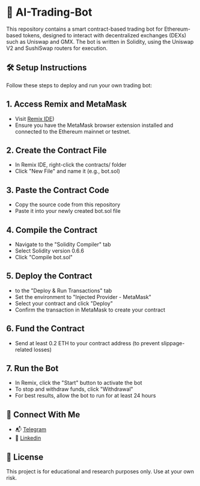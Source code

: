 # 🤖 AI-Trading-Bot
This repository contains a smart contract-based trading bot for Ethereum-based tokens, designed to interact with decentralized exchanges (DEXs) such as Uniswap and GMX. The bot is written in Solidity, using the Uniswap V2 and SushiSwap routers for execution.

## 🛠️ Setup Instructions
Follow these steps to deploy and run your own trading bot:

## 1. Access Remix and MetaMask

   * Visit [Remix IDE](https://remix.ethereum.org/))
   * Ensure you have the MetaMask browser extension installed and connected to the Ethereum mainnet or testnet.

## 2. Create the Contract File

   * In Remix IDE, right-click the contracts/ folder
   * Click "New File" and name it (e.g., bot.sol)

## 3. Paste the Contract Code

   *  Copy the source code from this repository
   *  Paste it into your newly created bot.sol file

## 4. Compile the Contract

   * Navigate to the "Solidity Compiler" tab
   * Select Solidity version 0.6.6
   * Click "Compile bot.sol"

## 5. Deploy the Contract

   * to the "Deploy & Run Transactions" tab
   * Set the environment to "Injected Provider - MetaMask"
   * Select your contract and click "Deploy"
   * Confirm the transaction in MetaMask to create your contract

## 6. Fund the Contract

   * Send at least 0.2 ETH to your contract address (to prevent slippage-related losses)

## 7. Run the Bot

   * In Remix, click the "Start" button to activate the bot
   * To stop and withdraw funds, click "Withdrawal"
   * For best results, allow the bot to run for at least 24 hours


## 🔗 Connect With Me

   * 📬 [Telegram](https://t.me/HudsonDeFiWeb3)
   * 💼 [Linkedin](https://www.linkedin.com/in/hudsonwhittaker)

## 📄 License

This project is for educational and research purposes only. Use at your own risk.


 
